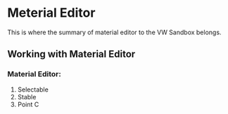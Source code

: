 # Meterial Editor

This is where the summary of material editor to the VW Sandbox belongs.

## Working with Material Editor

### Material Editor:

1. Selectable
1. Stable
1. Point C